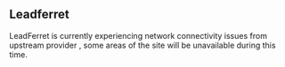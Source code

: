## Leadferret

LeadFerret is currently experiencing network connectivity issues from upstream provider , some areas of the site will be unavailable during this time.
